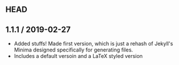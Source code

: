 ## HEAD

## 1.1.1 / 2019-02-27

* Added stuffs! Made first version, which is just a rehash of Jekyll's Minima
designed specifically for generating files.
* Includes a default versoin and a LaTeX styled version
